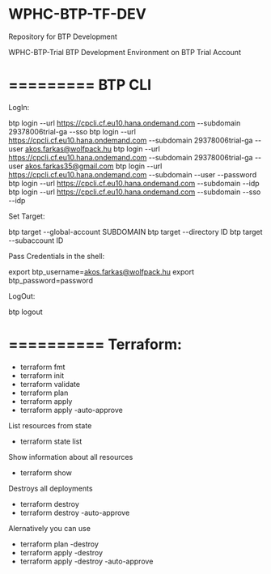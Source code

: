 # WPHC-BTP-TF-DEV
Repository for BTP Development

WPHC-BTP-Trial
BTP Development Environment on BTP Trial Account

=========
BTP CLI
=========

LogIn:

btp login --url https://cpcli.cf.eu10.hana.ondemand.com --subdomain 29378006trial-ga --sso
btp login --url https://cpcli.cf.eu10.hana.ondemand.com --subdomain 29378006trial-ga --user akos.farkas@wolfpack.hu
btp login --url https://cpcli.cf.eu10.hana.ondemand.com --subdomain 29378006trial-ga --user akos.farkas35@gmail.com
btp login --url https://cpcli.cf.eu10.hana.ondemand.com --subdomain <GLOBALACCOUNT> --user <USER> --password <PASSWORD>
btp login --url https://cpcli.cf.eu10.hana.ondemand.com --subdomain <GLOBALACCOUNT> --idp <TENANT>
btp login --url https://cpcli.cf.eu10.hana.ondemand.com --subdomain <GLOBALACCOUNT> --sso --idp <TENANT>

Set Target:

btp target --global-account SUBDOMAIN 
btp target --directory ID
btp target --subaccount ID

Pass Credentials in the shell:

export btp_username=akos.farkas@wolfpack.hu
export btp_password=password

LogOut:

btp logout

==========
Terraform:
==========

- terraform fmt
- terraform init
- terraform validate
- terraform plan
- terraform apply
- terraform apply -auto-approve

List resources from state
- terraform state list

Show information about all resources
- terraform show

Destroys all deployments
- terraform destroy
- terraform destroy -auto-approve

Alernatively you can use
- terraform plan -destroy
- terraform apply -destroy
- terraform apply -destroy -auto-approve